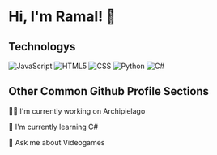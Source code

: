 
# Hi, I'm Ramal! 👋

## Technologys

![JavaScript](https://img.shields.io/badge/-JavaScript-333333?style=flat&logo=javascript)
  ![HTML5](https://img.shields.io/badge/-HTML5-333333?style=flat&logo=HTML5)
  ![CSS](https://img.shields.io/badge/-CSS-333333?style=flat&logo=CSS3&logoColor=1572B6)
  ![Python](https://img.shields.io/badge/-Python-333333?style=flat&logo=python)
  ![C#](https://img.shields.io/badge/-CSharp-333333?style=flat&logo=CSharp)


## Other Common Github Profile Sections
👩‍💻 I'm currently working on Archipielago

🧠 I'm currently learning C#

💬 Ask me about Videogames


